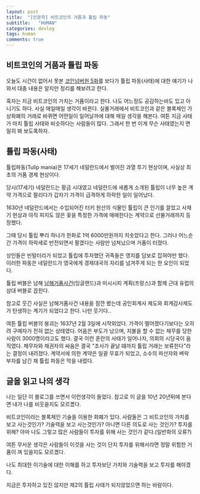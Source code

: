 ```yaml
---
layout: post
title:  "[인문학] 비트코인의 거품과 튤립 파동"
subtitle:   "HUMAN"
categories: devlog
tags: human
comments: true
---
```



## 비트코인의 거품과 튤립 파동

오늘도 시간이 없어서 못본 [코인넘버원 5화](https://www.youtube.com/watch?v=vfNog7KMssw)를 보다가 튤립 파동(사태)에 대한 얘기가 나와서 대충 내용은 알지만 정리를 해보려고 한다.

혹자는 지금 비트코인의 가치는 거품이라고 한다. 나도 어느정도 공감하는바도 있고 아니기도 하다. 사실 매일매일 생각이 바뀐다. 실물거래에서 비트코인과 같은 블록체인 가상화폐의 거래로 바뀌면 어떤일이 일어날까에 대해 매일 생각을 해본다. 여튼 지금 사태가 마치 튤립 사태와 비슷하다는 사람들이 많다. 그래서 한 번 이게 무슨 사태였는지 면밀히 봐 보도록하자.

## 튤립 파동(사태)

튤립파동(Tulip mania)은 17세기 네덜란드에서 벌어진 과열 투기 현상이며, 사실상 최초의 거품 경제 현상이다.

당시(17세기) 네덜란드는 황금 시대였고 네덜란드에 새롭게 소개된 튤립이 너무 높은 계약 가격으로 팔리다가 갑자기 가격이 급격하게 하락한 일이 일어났다.

1630년 네덜란드에서는 수입되어진 터키 원산의 식물인 튤립이 큰 인기를 끌었고 사재기 현상과 아직 피지도 않은 꽃을 특정한 가격에 매매한다는 계약으로 선물거래까지 등장했다.

그때 당시 튤립 뿌리 하나가 한화로 1억 6000만원까지 치솟았다고 한다. 그러나 어느순간 가격이 하락세로 반전되면서 팔겠다는 사람만 넘쳐났으며 거품이 터졌다.

상인들은 빈털터리가 되었고 튤립에 투자했던 귀족들은 영지를 담보로 잡혀야만 했다.
이러한 파동은 네덜란드가 영국에게 경제대국의 자리를 넘겨주게 되는 한 요인이 되었다.

튤립 버블은 남해 [남해거품사건](https://ko.wikipedia.org/wiki/%EB%82%A8%ED%95%B4%ED%9A%8C%EC%82%AC#.EB.82.A8.ED.95.B4_.EA.B1.B0.ED.92.88_.EC.82.AC.EA.B1.B4)(잉글랜드)과 미시시피 계획(프랑스)과 함께 근대 유럽의 삼대 버블로 꼽힌다.

참고로 웃긴 사실은 남해거품사건 내용을 잠깐 봤는데 공인회계사 제도와 회계감사제도가 탄생하는 계기가 되었다고 한다. 나만 웃기다..

여튼 튤립 버블의 붕괴는 1637년 2월 3일에 시작외었다. 가격이 떨어졌다기보다는 오히려 구매자가 전혀 없는 상태였다. 어음은 부도가 났으며, 지불을 할 수 없는 채무를 당한 사람이 3000명이라고도 했다. 결국 이런 혼란의 사태가 일어나자, 의회의 시당국이 움직였다. 채무자와 채권자의 싸움은 결국 "조사가 끝날 떄까지 튤립 거래는 보류한다"라는 결정이 내려졌다. 계약서에 의한 계약은 일괄 무효가 되었고, 소수의 파산자와 벼락 부자를 남긴 채 튤립 파동은 막을 내렸다.

## 글을 읽고 나의 생각

나는 일단 이 블로그를 쓰면서 이런생각이 들었다. 참고로 이 글을 10년 20년뒤에 본다면 내가 나를 비웃을지도 모르곘다.

비트코인이라는 블록체인 기술을 이용한 화폐가 있다. 사람들은 그 비트코인의 가치를 보고 사는것인가? 기술력을 보고 사는것인가? 아니면 다른 의도로 사는 것인가? 투자를 위해?
아마 나도 그렇고 많은 사람들이 투자를 위해 사는 것인가 같다.(일반화의 오류?)

여튼 무서운 생각은 사람들이 이것을 사는 것이 단지 투자를 위해서라면 정말 위험한 거품이 껴 있을지도 모르곘다.

나도 최대한 이기술에 대한 이해를 하고 투자보단 가치와 기술력을 보고 투자를 해야겠다.

지금은 투자하고 있진 않지만 제2의 튤립 사태가 되지않았으면 하는 바람이다.
